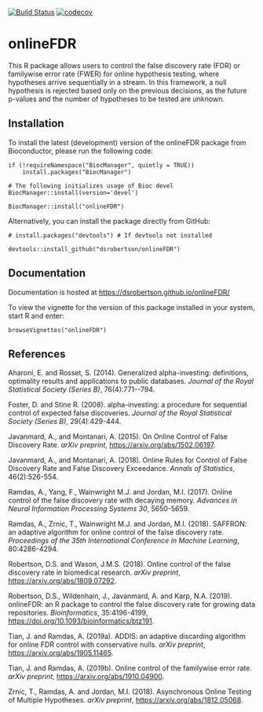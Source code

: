 [![Build Status](https://travis-ci.org/dsrobertson/onlineFDR.svg?branch=master)](https://travis-ci.org/dsrobertson/onlineFDR)
[![codecov](https://codecov.io/gh/dsrobertson/onlineFDR/branch/master/graph/badge.svg)](https://codecov.io/gh/dsrobertson/onlineFDR)


# onlineFDR

This R package allows users to control the false discovery rate (FDR) or
familywise error rate (FWER) for online hypothesis testing, where hypotheses
arrive sequentially in a stream. In this framework, a null hypothesis is
rejected based only on the previous decisions, as the future p-values and the
number of hypotheses to be tested are unknown.


## Installation

To install the latest (development) version of the onlineFDR package from
Bioconductor, please run the following code:

```{r}
if (!requireNamespace("BiocManager", quietly = TRUE))
    install.packages("BiocManager")

# The following initializes usage of Bioc devel
BiocManager::install(version='devel')

BiocManager::install("onlineFDR")
```

Alternatively, you can install the package directly from GitHub:

```{r}
# install.packages("devtools") # If devtools not installed

devtools::install_github("dsrobertson/onlineFDR")
```


## Documentation

Documentation is hosted at https://dsrobertson.github.io/onlineFDR/

To view the vignette for the version of this package installed in your system,
start R and enter:

```{r}
browseVignettes("onlineFDR")
```

## References
Aharoni, E. and Rosset, S. (2014). Generalized alpha-investing: definitions, 
optimality results and applications to public databases.
*Journal of the Royal Statistical Society (Series B)*, 76(4):771--794.

Foster, D. and Stine R. (2008). alpha-investing: a procedure for 
sequential control of expected false discoveries.
*Journal of the Royal Statistical Society (Series B)*, 29(4):429-444.

Javanmard, A., and Montanari, A. (2015). On Online Control of False
Discovery Rate. *arXiv preprint*, https://arxiv.org/abs/1502.06197.

Javanmard, A., and Montanari, A. (2018). Online Rules for Control of False
Discovery Rate and False Discovery Exceedance. *Annals of Statistics*,
46(2):526-554.

Ramdas, A., Yang, F., Wainwright M.J. and Jordan, M.I. (2017). Online control
of the false discovery rate with decaying memory. 
*Advances in Neural Information Processing Systems 30*, 5650-5659.

Ramdas, A., Zrnic, T., Wainwright M.J. and Jordan, M.I. (2018). SAFFRON: an
adaptive algorithm for online control of the false discovery rate. 
*Proceedings of the 35th International Conference in Machine Learning*,
80:4286-4294.

Robertson, D.S. and Wason, J.M.S. (2018). Online control of the false discovery
rate in biomedical research. *arXiv preprint*, https://arxiv.org/abs/1809.07292.

Robertson, D.S., Wildenhain, J., Javanmard, A. and Karp, N.A. (2019). onlineFDR:
an R package to control the false discovery rate for growing data repositories.
*Bioinformatics*, 35:4196-4199,  https://doi.org/10.1093/bioinformatics/btz191.

Tian, J. and Ramdas, A. (2019a). ADDIS: an adaptive discarding algorithm for 
online FDR control with conservative nulls. *arXiv preprint*, 
https://arxiv.org/abs/1905.11465.

Tian, J. and Ramdas, A. (2019b). Online control of the familywise error rate.
*arXiv preprint*, https://arxiv.org/abs/1910.04900.

Zrnic, T., Ramdas, A. and Jordan, M.I. (2018). Asynchronous Online Testing of
Multiple Hypotheses. *arXiv preprint*, https://arxiv.org/abs/1812.05068.
